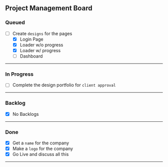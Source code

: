 ## Project Management Board

### **Queued**
- [ ] Create `designs` for the pages
  - [x] Login Page
  - [x] Loader w/o progress
  - [x] Loader w/ progress
  - [ ] Dashboard

-----
### **In Progress**
- [ ] Complete the design portfolio for `client approval`

-----
### **Backlog**
- [x] No Backlogs

-----
### **Done**
- [x] Get a `name` for the company
- [x] Make a `logo` for the company
- [x] Go Live and discuss all this

-----